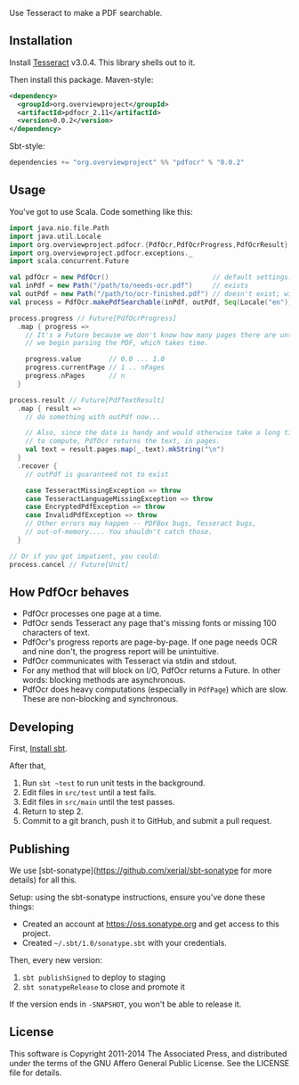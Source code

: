 Use Tesseract to make a PDF searchable.

Installation
------------

Install [Tesseract](https://github.com/tesseract-ocr/tesseract) v3.0.4. This
library shells out to it.

Then install this package. Maven-style:

```xml
<dependency>
  <groupId>org.overviewproject</groupId>
  <artifactId>pdfocr_2.11</artifactId>
  <version>0.0.2</version>
</dependency>
```

Sbt-style:

```scala
dependencies += "org.overviewproject" %% "pdfocr" % "0.0.2"
```

Usage
-----

You've got to use Scala. Code something like this:

```scala
import java.nio.file.Path
import java.util.Locale
import org.overviewproject.pdfocr.{PdfOcr,PdfOcrProgress,PdfOcrResult}
import org.overviewproject.pdfocr.exceptions._
import scala.concurrent.Future

val pdfOcr = new PdfOcr()                          // default settings: finds tesseract in your $PATH
val inPdf = new Path("/path/to/needs-ocr.pdf")     // exists
val outPdf = new Path("/path/to/ocr-finished.pdf") // doesn't exist; will be deleted if it does
val process = PdfOcr.makePdfSearchable(inPdf, outPdf, Seq(Locale("en")))

process.progress // Future[PdfOcrProgress]
  .map { progress =>
    // It's a Future because we don't know how many pages there are until
    // we begin parsing the PDF, which takes time.

    progress.value       // 0.0 ... 1.0
    progress.currentPage // 1 .. nPages
    progress.nPages      // n
  }

process.result // Future[PdfTextResult]
  .map { result =>
    // do something with outPdf now...

    // Also, since the data is handy and would otherwise take a long time
    // to compute, PdfOcr returns the text, in pages.
    val text = result.pages.map(_.text).mkString("\n")
  }
  .recover {
    // outPdf is guaranteed not to exist

    case TesseractMissingException => throw
    case TesseractLanguageMissingException => throw
    case EncryptedPdfException => throw
    case InvalidPdfException => throw
    // Other errors may happen -- PDFBox bugs, Tesseract bugs,
    // out-of-memory.... You shouldn't catch those.
  }

// Or if you got impatient, you could:
process.cancel // Future[Unit]
```

How PdfOcr behaves
------------------

* PdfOcr processes one page at a time.
* PdfOcr sends Tesseract any page that's missing fonts or missing 100 characters of text.
* PdfOcr's progress reports are page-by-page. If one page needs OCR and nine don't, the progress report will be unintuitive.
* PdfOcr communicates with Tesseract via stdin and stdout.
* For any method that will block on I/O, PdfOcr returns a Future. In other words: blocking methods are asynchronous.
* PdfOcr does heavy computations (especially in `PdfPage`) which are slow. These are non-blocking and synchronous.

Developing
----------

First, [Install sbt](http://www.scala-sbt.org/download.html).

After that, 

1. Run `sbt ~test` to run unit tests in the background.
2. Edit files in `src/test` until a test fails.
3. Edit files in `src/main` until the test passes.
4. Return to step 2.
5. Commit to a git branch, push it to GitHub, and submit a pull request.

Publishing
----------

We use [sbt-sonatype](https://github.com/xerial/sbt-sonatype for more details) for all this.

Setup: using the sbt-sonatype instructions, ensure you've done these things:

* Created an account at https://oss.sonatype.org and get access to this project.
* Created `~/.sbt/1.0/sonatype.sbt` with your credentials.

Then, every new version:

1. `sbt publishSigned` to deploy to staging
2. `sbt sonatypeRelease` to close and promote it

If the version ends in `-SNAPSHOT`, you won't be able to release it.

License
-------

This software is Copyright 2011-2014 The Associated Press, and distributed under the
terms of the GNU Affero General Public License. See the LICENSE file for details.
